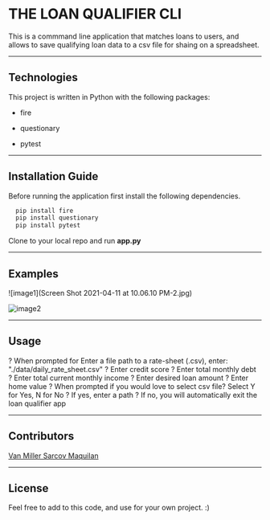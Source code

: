 

# THE LOAN QUALIFIER CLI

This is a commmand line application that matches loans to users, and allows to save qualifying loan data to a csv file for shaing on a spreadsheet. 


---

## Technologies

This project is written in Python with the following packages:

* fire 

* questionary 

* pytest



---

## Installation Guide

Before running the application first install the following dependencies.

```python
  pip install fire
  pip install questionary
  pip install pytest
```
Clone to your local repo and run **app.py**

---

## Examples

![image1](Screen Shot 2021-04-11 at 10.06.10 PM-2.jpg)

![image2]()


---

## Usage

? When prompted for Enter a file path to a rate-sheet (.csv), 
    enter: "./data/daily_rate_sheet.csv"
? Enter credit score
? Enter total monthly debt
? Enter total current monthly income
? Enter desired loan amount
? Enter home value
? When prompted if you would love to select csv file? Select Y for Yes, N for No
? If yes, enter a path 
? If no, you will automatically exit the loan qualifier app


---

## Contributors

[Van Miller Sarcov Maquilan](https://www.linkedin.com/in/van-miller-sarcov-maquilan-20b472202/) 


---

## License

Feel free to add to this code, and use for your own project. :)
